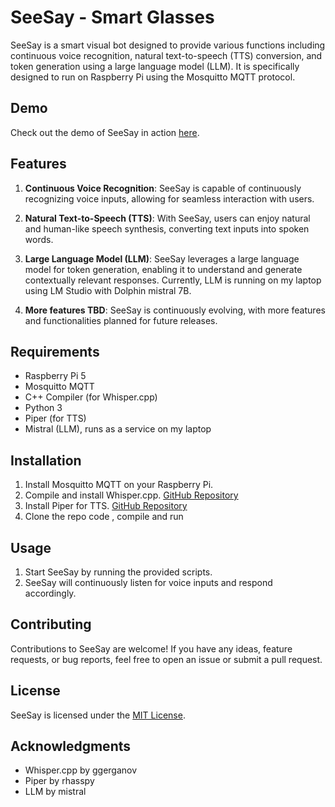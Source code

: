 # SeeSay - Smart Glasses 

SeeSay is a smart visual bot designed to provide various functions including continuous voice recognition, natural text-to-speech (TTS) conversion, and token generation using a large language model (LLM). It is specifically designed to run on Raspberry Pi using the Mosquitto MQTT protocol.

## Demo

Check out the demo of SeeSay in action [here](https://www.youtube.com/watch?v=nybifJqqwr0).

## Features

1. **Continuous Voice Recognition**: SeeSay is capable of continuously recognizing voice inputs, allowing for seamless interaction with users.

2. **Natural Text-to-Speech (TTS)**: With SeeSay, users can enjoy natural and human-like speech synthesis, converting text inputs into spoken words.

3. **Large Language Model (LLM)**: SeeSay leverages a large language model for token generation, enabling it to understand and generate contextually relevant responses. Currently, LLM is running on my laptop using LM Studio with Dolphin mistral 7B.
 

4. **More features TBD**: SeeSay is continuously evolving, with more features and functionalities planned for future releases.

## Requirements

- Raspberry Pi 5
- Mosquitto MQTT
- C++ Compiler (for Whisper.cpp)
- Python 3
- Piper (for TTS)
- Mistral (LLM), runs as a service on my laptop

## Installation

1. Install Mosquitto MQTT on your Raspberry Pi.
2. Compile and install Whisper.cpp. [GitHub Repository](https://github.com/ggerganov/whisper.cpp)
3. Install Piper for TTS. [GitHub Repository](https://github.com/rhasspy/piper)
4. Clone the repo code , compile and run

## Usage

1. Start SeeSay by running the provided scripts.
2. SeeSay will continuously listen for voice inputs and respond accordingly.

## Contributing

Contributions to SeeSay are welcome! If you have any ideas, feature requests, or bug reports, feel free to open an issue or submit a pull request.

## License

SeeSay is licensed under the [MIT License](LICENSE).

## Acknowledgments

- Whisper.cpp by ggerganov
- Piper by rhasspy
- LLM by mistral 


